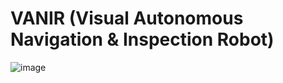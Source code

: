 # VANIR (Visual Autonomous Navigation & Inspection Robot)
  
![image](https://github.com/user-attachments/assets/9b996bc3-f681-492d-bb80-eb099566e59c)
